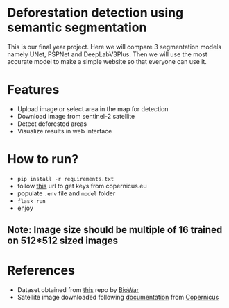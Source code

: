 # Deforestation detection using semantic segmentation

This is our final year project. Here we will compare 3 segmentation models namely UNet, PSPNet and DeepLabV3Plus. Then we will use the most accurate model to make a simple website so that everyone can use it.

# Features
* Upload image or select area in the map for detection
* Download image from sentinel-2 satellite
* Detect deforested areas
* Visualize results in web interface

# How to run?
* `pip install -r requirements.txt`
* follow [this](https://documentation.dataspace.copernicus.eu/APIs/S3.html) url to get keys from copernicus.eu
* populate `.env` file and `model` folder
* `flask run`
* enjoy

## Note: Image size should be multiple of 16 trained on 512*512 sized images

# References
* Dataset obtained from [this](https://github.com/BioWar/Satellite-Image-Segmentation-using-Deep-Learning-for-Deforestation-Detection) repo by [BioWar](https://github.com/BioWar/)
* Satellite image downloaded following [documentation](https://documentation.dataspace.copernicus.eu/Home.html) from [Copernicus](https://copernicus.eu)